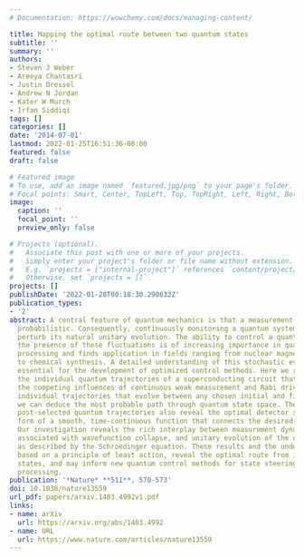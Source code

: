 ```yaml
---
# Documentation: https://wowchemy.com/docs/managing-content/

title: Mapping the optimal route between two quantum states
subtitle: ''
summary: ''
authors:
- Steven J Weber
- Areeya Chantasri
- Justin Dressel
- Andrew N Jordan
- Kater W Murch
- Irfan Siddiqi
tags: []
categories: []
date: '2014-07-01'
lastmod: 2022-01-25T16:51:36-08:00
featured: false
draft: false

# Featured image
# To use, add an image named `featured.jpg/png` to your page's folder.
# Focal points: Smart, Center, TopLeft, Top, TopRight, Left, Right, BottomLeft, Bottom, BottomRight.
image:
  caption: ''
  focal_point: ''
  preview_only: false

# Projects (optional).
#   Associate this post with one or more of your projects.
#   Simply enter your project's folder or file name without extension.
#   E.g. `projects = ["internal-project"]` references `content/project/deep-learning/index.md`.
#   Otherwise, set `projects = []`.
projects: []
publishDate: '2022-01-28T00:18:30.290632Z'
publication_types:
- '2'
abstract: A central feature of quantum mechanics is that a measurement result is intrinsically
  probabilistic. Consequently, continuously monitoring a quantum system will randomly
  perturb its natural unitary evolution. The ability to control a quantum system in
  the presence of these fluctuations is of increasing importance in quantum information
  processing and finds application in fields ranging from nuclear magnetic resonance
  to chemical synthesis. A detailed understanding of this stochastic evolution is
  essential for the development of optimized control methods. Here we reconstruct
  the individual quantum trajectories of a superconducting circuit that evolves under
  the competing influences of continuous weak measurement and Rabi drive. By tracking
  individual trajectories that evolve between any chosen initial and final states,
  we can deduce the most probable path through quantum state space. These pre- and
  post-selected quantum trajectories also reveal the optimal detector signal in the
  form of a smooth, time-continuous function that connects the desired boundary conditions.
  Our investigation reveals the rich interplay between measurement dynamics, typically
  associated with wavefunction collapse, and unitary evolution of the quantum state
  as described by the Schroedinger equation. These results and the underlying theory,
  based on a principle of least action, reveal the optimal route from initial to final
  states, and may inform new quantum control methods for state steering and information
  processing.
publication: '*Nature* **511**, 570-573'
doi: 10.1038/nature13559
url_pdf: papers/arxiv.1403.4992v1.pdf
links:
- name: arXiv
  url: https://arxiv.org/abs/1403.4992
- name: URL
  url: https://www.nature.com/articles/nature13559
---
```

